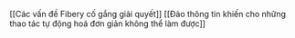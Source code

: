 [[Các vấn đề Fibery cố gắng giải quyết]]
[[Đảo thông tin khiến cho những thao tác tự động hoá đơn giản không thể làm được]]